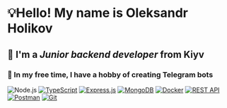 
# 💡Hello! My name is **Oleksandr Holikov** #
## 🌱 I'm a *Junior backend developer* from Kiyv ##
### 🤖 In my free time, I have a hobby of creating Telegram bots ###




![Node.js](https://www.vectorlogo.zone/logos/nodejs/nodejs-icon.svg)
[![TypeScript](https://www.vectorlogo.zone/logos/typescriptlang/typescriptlang-icon.svg)](https://www.typescriptlang.org/)
[![Express.js](https://www.vectorlogo.zone/logos/expressjs/expressjs-icon.svg)](https://expressjs.com/)
[![MongoDB](https://www.vectorlogo.zone/logos/mongodb/mongodb-icon.svg)](https://www.mongodb.com/)
[![Docker](https://www.vectorlogo.zone/logos/docker/docker-icon.svg)](https://www.docker.com/)
[![REST API](https://www.vectorlogo.zone/logos/json/json-icon.svg)](https://restfulapi.net/)
[![Postman](https://www.vectorlogo.zone/logos/getpostman/getpostman-icon.svg)](https://www.postman.com/)
[![Git](https://www.vectorlogo.zone/logos/git-scm/git-scm-icon.svg)](https://git-scm.com/)
